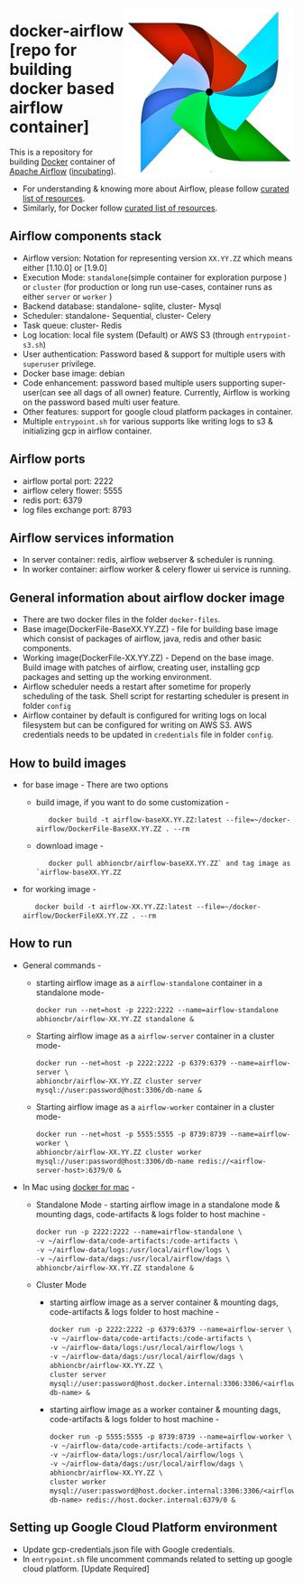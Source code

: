 [<img src="https://github.com/abhioncbr/docker-airflow/raw/master/airflow-logo.png" align="right">](https://airflow.apache.org/)
# docker-airflow [repo for building docker based airflow container]
This is a repository for building [Docker](https://www.docker.com/) container of [Apache Airflow](https://airflow.apache.org/) ([incubating](https://incubator.apache.org/)).

* For understanding & knowing more about Airflow, please follow [curated list of resources](https://github.com/jghoman/awesome-apache-airflow).
* Similarly, for Docker follow [curated list of resources](https://github.com/veggiemonk/awesome-docker).

## Airflow components stack
- Airflow version: Notation for representing version `XX.YY.ZZ` which means either [1.10.0] or [1.9.0]
- Execution Mode: `standalone`(simple container for exploration purpose ) or `cluster` (for production or long run use-cases, container runs as either `server` or `worker` )
- Backend database: standalone- sqlite, cluster- Mysql
- Scheduler: standalone- Sequential, cluster- Celery
- Task queue: cluster- Redis
- Log location: local file system (Default) or AWS S3 (through `entrypoint-s3.sh`)
- User authentication: Password based & support for multiple users with `superuser` privilege.
- Docker base image: debian
- Code enhancement: password based multiple users supporting super-user(can see all dags of all owner) feature. Currently, Airflow is working on the password based multi user feature.
- Other features: support for google cloud platform packages in container.
- Multiple `entrypoint.sh` for various supports like writing logs to s3 & initializing gcp in airflow container. 

## Airflow ports
- airflow portal port: 2222
- airflow celery flower: 5555
- redis port: 6379
- log files exchange port: 8793

## Airflow services information
- In server container: redis, airflow webserver & scheduler is running.
- In worker container: airflow worker & celery flower ui service is running.

## General information about airflow docker image
* There are two docker files in the folder `docker-files`.
* Base image(DockerFile-BaseXX.YY.ZZ) - file for building base image which consist of packages of airflow, java, redis and other basic components.
* Working image(DockerFile-XX.YY.ZZ) - Depend on the base image. Build image with patches of airflow, creating user, installing gcp packages and setting up the working environment.
* Airflow scheduler needs a restart after sometime for properly scheduling of the task. Shell script for restarting scheduler is present in folder `config`
* Airflow container by default is configured for writing logs on local filesystem but can be configured for writing on AWS S3. AWS credentials needs to be updated in `credentials` file in folder `config`.

## How to build images
* for base image - There are two options
  * build image, if you want to do some customization - 
    ```shell 
       docker build -t airflow-baseXX.YY.ZZ:latest --file=~/docker-airflow/DockerFile-BaseXX.YY.ZZ . --rm
    ```
  * download image - 
    ```shell
       docker pull abhioncbr/airflow-baseXX.YY.ZZ` and tag image as `airflow-baseXX.YY.ZZ
    ```
    
* for working image -
    ```shell
       docker build -t airflow-XX.YY.ZZ:latest --file=~/docker-airflow/DockerFileXX.YY.ZZ . --rm
    ```

## How to run
* General commands -
    * starting airflow image as a `airflow-standalone` container in a standalone mode-
        ```shell
        docker run --net=host -p 2222:2222 --name=airflow-standalone abhioncbr/airflow-XX.YY.ZZ standalone &
        ```
    
    * Starting airflow image as a `airflow-server` container in a cluster mode-
        ```shell
        docker run --net=host -p 2222:2222 -p 6379:6379 --name=airflow-server \
        abhioncbr/airflow-XX.YY.ZZ cluster server mysql://user:password@host:3306/db-name &
        ```

    * Starting airflow image as a `airflow-worker` container in a cluster mode-
        ```shell
        docker run --net=host -p 5555:5555 -p 8739:8739 --name=airflow-worker \
        abhioncbr/airflow-XX.YY.ZZ cluster worker mysql://user:password@host:3306/db-name redis://<airflow-server-host>:6379/0 &
        ```

* In Mac using [docker for mac](https://docs.docker.com/docker-for-mac/install/) -
    * Standalone Mode - starting airflow image in a standalone mode & mounting dags, code-artifacts & logs folder to host machine -
        ```shell
        docker run -p 2222:2222 --name=airflow-standalone \
        -v ~/airflow-data/code-artifacts:/code-artifacts \
        -v ~/airflow-data/logs:/usr/local/airflow/logs \
        -v ~/airflow-data/dags:/usr/local/airflow/dags \
        abhioncbr/airflow-XX.YY.ZZ standalone &
        ```     
    
    * Cluster Mode
        * starting airflow image as a server container & mounting dags, code-artifacts & logs folder to host machine -
            ```shell
            docker run -p 2222:2222 -p 6379:6379 --name=airflow-server \
            -v ~/airflow-data/code-artifacts:/code-artifacts \
            -v ~/airflow-data/logs:/usr/local/airflow/logs \
            -v ~/airflow-data/dags:/usr/local/airflow/dags \
            abhioncbr/airflow-XX.YY.ZZ \
            cluster server mysql://user:password@host.docker.internal:3306:3306/<airflow-db-name> &
            ```
     
        * starting airflow image as a worker container & mounting dags, code-artifacts & logs folder to host machine - 
            ```shell
            docker run -p 5555:5555 -p 8739:8739 --name=airflow-worker \
            -v ~/airflow-data/code-artifacts:/code-artifacts \
            -v ~/airflow-data/logs:/usr/local/airflow/logs \
            -v ~/airflow-data/dags:/usr/local/airflow/dags \
            abhioncbr/airflow-XX.YY.ZZ \
            cluster worker mysql://user:password@host.docker.internal:3306:3306/<airflow-db-name> redis://host.docker.internal:6379/0 &   
            ``` 
     
## Setting up Google Cloud Platform environment
* Update gcp-credentials.json file with Google credentials.
* In `entrypoint.sh` file uncomment commands related to setting up google cloud platform. [Update Required]